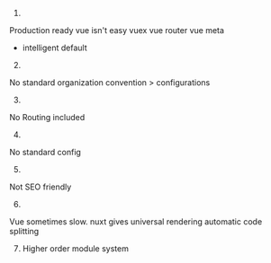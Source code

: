 1. 
Production ready vue isn't easy
  vuex 
  vue router
  vue meta

  - intelligent default

2. 
No standard organization
  convention > configurations

3. 
No Routing included

4.
No standard config

5. 
Not SEO friendly

6.
Vue sometimes slow.
  nuxt gives universal rendering
  automatic code splitting

7. Higher order module system